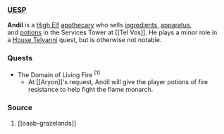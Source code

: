 ### [UESP](https://en.uesp.net/wiki/Morrowind:Andil)
**Andil** is a [High Elf](https://en.uesp.net/wiki/Morrowind:High_Elf "Morrowind:High Elf") [apothecary](https://en.uesp.net/wiki/Morrowind:Apothecary_Service "Morrowind:Apothecary Service") who sells [ingredients](https://en.uesp.net/wiki/Morrowind:Ingredients "Morrowind:Ingredients"), [apparatus](https://en.uesp.net/wiki/Morrowind:Alchemy_Apparatus "Morrowind:Alchemy Apparatus"), and [potions](https://en.uesp.net/wiki/Morrowind:Potions "Morrowind:Potions") in the Services Tower at [[Tel Vos]]. He plays a minor role in a [House Telvanni](https://en.uesp.net/wiki/Morrowind:House_Telvanni "Morrowind:House Telvanni") quest, but is otherwise not notable.
### Quests
* The Domain of Living Fire <sup>[1]</sup>
	* At [[Aryon]]'s request, Andil will give the player potions of fire resistance to help fight the flame monarch.
### Source
1. [[oaab-grazelands]]